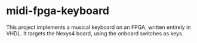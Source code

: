 # midi-fpga-keyboard
This project implements a musical keyboard on an FPGA, written entirely in VHDL. It targets the Nexys4 board, using the onboard switches as keys.
